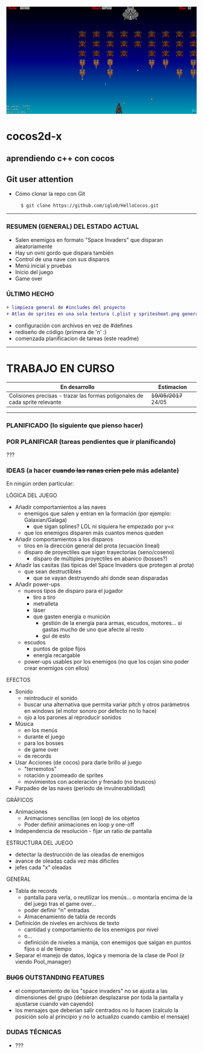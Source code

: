 ![nice screenshot!](/Resources/HelloCocos.jpg)
<!--img src="http://www.cocos2d-x.org/attachments/801/cocos2dx_portrait.png" width=100-->

<!-- colores
```diff
+ esto sale en verde
-  y esto en rojo
```

tabla col | col
-- | --
fila | fila
-->

# cocos2d-x
## aprendiendo c++ con cocos

Git user attention
-------------------

* Cómo clonar la repo con Git

        $ git clone https://github.com/iglo0/HelloCocos.git

---

### RESUMEN (GENERAL) DEL ESTADO ACTUAL

- Salen enemigos en formato "Space Invaders" que disparan aleatoriamente
- Hay un ovni gordo que dispara también
- Control de una nave con sus disparos
- Menú inicial y pruebas
- Inicio del juego
- Game over

### ÚLTIMO HECHO

```diff
+ limpieza general de #includes del proyecto
+ Atlas de sprites en una sola textura (.plist y spritesheet.png generado con TexturePacker)
```
- configuración con archivos en vez de #defines
- rediseño de código (primera de 'n' :)
- comenzada planificacion de tareas (este readme)

----
# TRABAJO EN CURSO
En desarrollo | Estimacion
-- | --
Colisiones precisas - trazar las formas poligonales de cada sprite relevante | ~~19/05/2017~~ 24/05
---

### PLANIFICADO (lo siguiente que pienso hacer)



### POR PLANIFICAR (tareas pendientes que ir planificando)
???

### IDEAS (a hacer ~~cuando las ranas críen pelo~~ más adelante)

En ningún orden particular:

LÓGICA DEL JUEGO
- Añadir comportamientos a las naves
	- enemigos que salen y entran en la formación (por ejemplo: Galaxian/Galaga)
		- que sigan splines? LOL ni siquiera he empezado por y=x
	- que los enemigos disparen más cuantos menos queden
- Añadir comportamientos a los disparos
	- tiros en la dirección general del prota (ecuación lineal)
	- disparo de proyectiles que sigan trayectorias (seno/coseno)
        - disparo de múltiples proyectiles en abanico (bosses?)
- Añadir las casitas (las típicas del Space Invaders que protegen al prota)
	- que sean destructibles
		- que se vayan destruyendo ahí donde sean disparadas
- Añadir power-ups
	- nuevos tipos de disparo para el jugador
		- tiro a tiro
		- metralleta
		- láser
		- que gasten energía o munición
			- gestión de la energía para armas, escudos, motores... si gastas mucho de uno que afecte al resto
			- gui de esto
	- escudos
		- puntos de golpe fijos
		- energía recargable
	- power-ups usables por los enemigos (no que los cojan sino poder crear enemigos con ellos)

EFECTOS
- Sonido
	- reintroducir el sonido
	- buscar una alternativa que permita variar pitch y otros parámetros en windows (el motor sonoro por defecto no lo hace)
	- ojo a los parones al reproducir sonidos
- Música
	- en los menús
	- durante el juego
	- para los bosses
	- de game over
	- de records
- Usar Acciones (de cocos) para darle brillo al juego
	- "terremotos"
	- rotación y zoomeado de sprites
	- movimientos con aceleración y frenado (no bruscos)
- Parpadeo de las naves (periodo de invulnerabilidad)

GRÁFICOS
- Animaciones
	- Animaciones sencillas (en loop) de los objetos
	- Poder definir animaciones en loop y one-off
- Independencia de resolución
        - fijar un ratio de pantalla

ESTRUCTURA DEL JUEGO
- detectar la destrucción de las oleadas de enemigos
- avance de oleadas cada vez más dificiles
- jefes cada "x" oleadas

GENERAL
- Tabla de records
	- pantalla para verla, o reutilizar los menús... o montarla encima de la del juego tras el game over...
	- poder definir "n" entradas
	- Almacenamiento de tabla de records
- Definición de niveles en archivos de texto
	- cantidad y comportamiento de los enemigos por nivel
	- o...
	- definición de niveles a manija, con enemigos que salgan en puntos fijos o al de tiempo
- Separar el manejo de datos, lógica y memoria de la clase de Pool (ir viendo Pool_manager)	

### ~~BUGS~~ OUTSTANDING FEATURES

- el comportamiento de los "space invaders" no se ajusta a las dimensiones del grupo (debieran desplazarse por toda la pantalla y ajustarse cuando van cayendo)
- los mensajes que deberían salir centrados no lo hacen (calculo la posición solo al principio y no lo actualizo cuando cambio el mensaje)

### DUDAS TÉCNICAS

- ???
